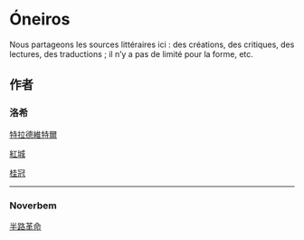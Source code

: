 # Óneiros
Nous partageons les sources littéraires ici : des créations, des critiques, des lectures, des traductions ; il n’y a pas de limité pour la forme, etc. 

## 作者
### 洛希
[特拉德維特爾](https://github.com/Noverbem/oneiros/blob/master/luo-xi/te-lan-de-wei-er.md)

[紅城](https://github.com/Noverbem/oneiros/blob/Links/luo-xi/gong-cheng.md)

[桂冠](https://github.com/Noverbem/oneiros/blob/Links/luo-xi/gui-guan.md)

----

### Noverbem
[半路革命](https://github.com/Noverbem/oneiros/blob/master/%E5%8D%8A%E8%B7%AF%E9%9D%A9%E5%91%BD.md)
